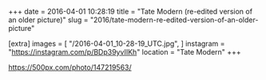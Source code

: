 +++
date = 2016-04-01 10:28:19
title = "Tate Modern (re-edited version of an older picture)"
slug = "2016/tate-modern-re-edited-version-of-an-older-picture"

[extra]
images = [
    "/2016-04-01_10-28-19_UTC.jpg",
]
instagram = "https://instagram.com/p/BDp39yvIIKh"
location = "Tate Modern"
+++

https://500px.com/photo/147219563/
